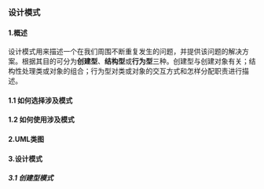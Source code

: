 ### 设计模式

#### 1.概述

​    设计模式用来描述一个在我们周围不断重复发生的问题，并提供该问题的解决方案。根据其目的可分为**创建型**、**结构型**或**行为型**三种。创建型与创建对象有关；结构性处理类或对象的组合；行为型对类或对象的交互方式和怎样分配职责进行描述。

#### 1.1 如何选择涉及模式

#### 1.2 如何使用涉及模式





#### 2.UML类图



#### 3.设计模式

##### 3.1 创建型模式



















